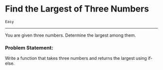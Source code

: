 # Find the Largest of Three Numbers

`Easy`

---

You are given three numbers. Determine the largest among them.

### Problem Statement:

Write a function that takes three numbers and returns the largest using if-else.
